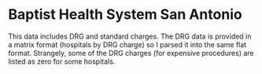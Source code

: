 # Baptist Health System San Antonio

This data includes DRG and standard charges. The DRG data is provided in a
matrix format (hospitals by DRG charge) so I parsed it into the same flat
format. Strangely, some of the DRG charges (for expensive procedures) are listed
as zero for some hospitals.
